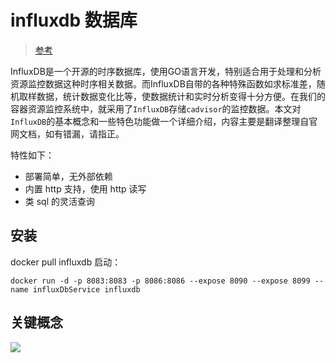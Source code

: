 # influxdb 数据库
>[参考](https://www.jianshu.com/p/a1344ca86e9b)

InfluxDB是一个开源的时序数据库，使用GO语言开发，特别适合用于处理和分析资源监控数据这种时序相关数据。而InfluxDB自带的各种特殊函数如求标准差，随机取样数据，统计数据变化比等，使数据统计和实时分析变得十分方便。在我们的容器资源监控系统中，就采用了`InfluxDB`存储`cadvisor`的监控数据。本文对`InfluxDB`的基本概念和一些特色功能做一个详细介绍，内容主要是翻译整理自官网文档，如有错漏，请指正。

特性如下：
- 部署简单，无外部依赖
- 内置 http 支持，使用 http 读写
- 类 sql 的灵活查询

## 安装


docker pull influxdb 
启动：

```
docker run -d -p 8083:8083 -p 8086:8086 --expose 8090 --expose 8099 --name influxDbService influxdb

```

## 关键概念
![](https://ws4.sinaimg.cn/large/006tNc79ly1g2dw5g8g11j31u50u0np8.jpg)
